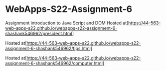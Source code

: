 # WebApps-S22-Assignment-6
Assignment introduction to Java Script and DOM
Hosted at[https://44-563-web-apps-s22.github.io/webapps-s22-assignment-6-shashank546962/president.html]

Hosted at[https://44-563-web-apps-s22.github.io/webapps-s22-assignment-6-shashank546962/tips.html]

Hosted at[https://44-563-web-apps-s22.github.io/webapps-s22-assignment-6-shashank546962/computer.html]